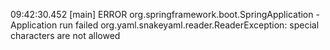 09:42:30.452 [main] ERROR org.springframework.boot.SpringApplication - Application run failed
org.yaml.snakeyaml.reader.ReaderException: special characters are not allowed
